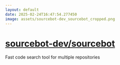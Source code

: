 ```yaml
---
layout: default
date: 2025-02-24T16:47:54.277450
image: assets/sourcebot-dev_sourcebot_cropped.png
---
```


# [sourcebot-dev/sourcebot](https://github.com/sourcebot-dev/sourcebot)

Fast code search tool for multiple repositories
